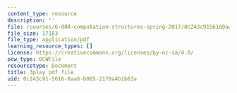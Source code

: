 ```yaml
---
content_type: resource
description: ''
file: /courses/6-004-computation-structures-spring-2017/0c243c9156160aa6b0652170a4b1b63a_OaT9zGXjAmQ.pdf
file_size: 17183
file_type: application/pdf
learning_resource_types: []
license: https://creativecommons.org/licenses/by-nc-sa/4.0/
ocw_type: OCWFile
resourcetype: Document
title: 3play pdf file
uid: 0c243c91-5616-0aa6-b065-2170a4b1b63a
---
```

